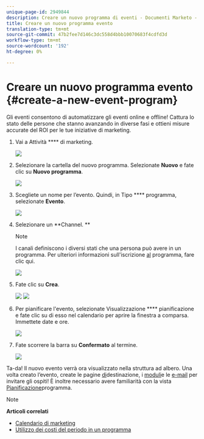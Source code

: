 ```yaml
---
unique-page-id: 2949844
description: Creare un nuovo programma di eventi - Documenti Marketo - Documentazione del prodotto
title: Creare un nuovo programma evento
translation-type: tm+mt
source-git-commit: 47b2fee7d146c3dc558d4bbb10070683f4cdfd3d
workflow-type: tm+mt
source-wordcount: '192'
ht-degree: 0%

---
```



# Creare un nuovo programma evento {#create-a-new-event-program}

Gli eventi consentono di automatizzare gli eventi online e offline! Cattura lo stato delle persone che stanno avanzando in diverse fasi e ottieni misure accurate del ROI per le tue iniziative di marketing.

1. Vai a Attività **** di marketing.

   ![](assets/ma.png)

1. Selezionare la cartella del nuovo programma. Selezionate **Nuovo** e fate clic su **Nuovo programma**.

   ![](assets/image2015-2-26-14-3a24-3a30.png)

1. Scegliete un nome per l’evento. Quindi, in Tipo **** programma, selezionate **Evento**.

   ![](assets/image2015-2-26-14-3a26-3a6.png)

1. Selezionare un **Channel. **

   >[!NOTE]
   >
   >I canali definiscono i diversi stati che una persona può avere in un programma. Per ulteriori informazioni sull&#39;iscrizione [al](../../../../product-docs/core-marketo-concepts/programs/creating-programs/understanding-program-membership.md) programma, fare clic qui.

   ![](assets/image2015-2-26-14-3a29-3a3.png)

1. Fate clic su **Crea**.

   ![](assets/image2015-2-26-14-3a33-3a17.png) ![](assets/image2015-2-26-14-3a34-3a33.png)

1. Per pianificare l&#39;evento, selezionate Visualizzazione **** pianificazione e fate clic su di esso nel calendario per aprire la finestra a comparsa. Immettete date e ore.

   ![](assets/image2016-3-25-14-3a17-3a33.png)

1. Fate scorrere la barra su **Confermato** al termine.

   ![](assets/image2016-3-25-14-3a18-3a13.png)

Ta-da! Il nuovo evento verrà ora visualizzato nella struttura ad albero. Una volta creato l’evento, create le pagine [di](../../../../product-docs/demand-generation/landing-pages/free-form-landing-pages/create-a-free-form-landing-page.md)destinazione, i [moduli](../../../../product-docs/demand-generation/forms/creating-a-form/create-a-form.md)e le [e-mail](../../../../product-docs/email-marketing/email-programs/creating-an-email-program/create-an-email-program.md) per invitare gli ospiti! È inoltre necessario avere familiarità con la vista [Pianificazione](http://docs.marketo.com/display/docs/program+schedule+view)programma.

>[!NOTE]
>
>**Articoli correlati**
>
>* [Calendario di marketing](http://docs.marketo.com/display/docs/marketing+calendar)
>* [Utilizzo dei costi del periodo in un programma](../../../../product-docs/core-marketo-concepts/programs/working-with-programs/using-period-costs-in-a-program.md)

>



